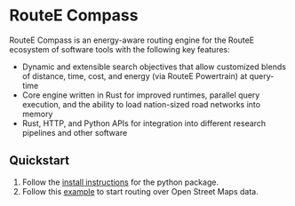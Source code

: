 # RouteE Compass

RouteE Compass is an energy-aware routing engine for the RouteE ecosystem of software tools with the following key features:

- Dynamic and extensible search objectives that allow customized blends of distance, time, cost, and energy (via RouteE Powertrain) at query-time
- Core engine written in Rust for improved runtimes, parallel query execution, and the ability to load nation-sized road networks into memory
- Rust, HTTP, and Python APIs for integration into different research pipelines and other software

## Quickstart

1. Follow the [install instructions](conda-install) for the python package.
1. Follow this [example](notebooks/open_street_maps_example.ipynb) to start routing over Open Street Maps data.
